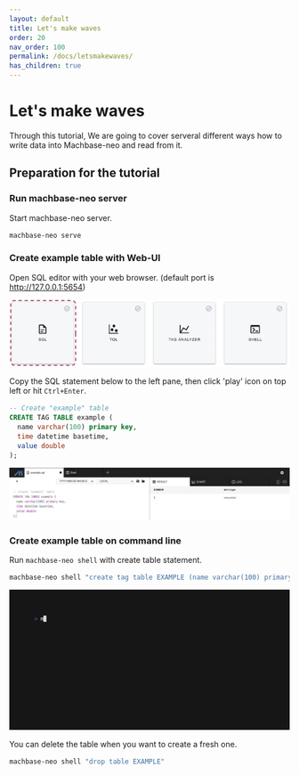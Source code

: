 ```yaml
---
layout: default
title: Let's make waves
order: 20
nav_order: 100
permalink: /docs/letsmakewaves/
has_children: true
---
```



# Let's make waves

Through this tutorial, We are going to cover serveral different ways how to write data into Machbase-neo and read from it.


## Preparation for the tutorial

### Run machbase-neo server

Start machbase-neo server.

```sh
machbase-neo serve
```

### Create example table with Web-UI

Open SQL editor with your web browser. (default port is http://127.0.0.1:5654)

![web-sql](img/web-sql.jpg)

Copy the SQL statement below to the left pane, then click 'play' icon on top left or hit `Ctrl+Enter`.

```sql
-- Create "example" table
CREATE TAG TABLE example (
  name varchar(100) primary key,
  time datetime basetime,
  value double
);

```

![web-cretable](img/web-cretable.jpg)

### Create example table on command line

Run `machbase-neo shell` with create table statement.

```sh
machbase-neo shell "create tag table EXAMPLE (name varchar(100) primary key, time datetime basetime, value double)"
```

![](img/ex_cre_table.gif)

You can delete the table when you want to create a fresh one.

```sh
machbase-neo shell "drop table EXAMPLE"
```
